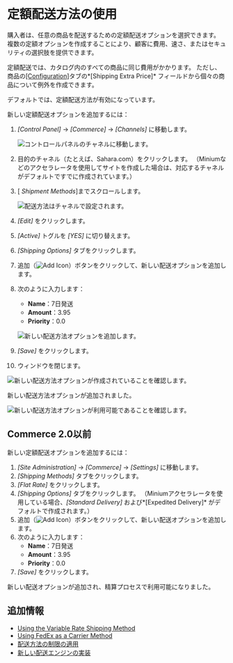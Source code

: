 # 定額配送方法の使用

購入者は、任意の商品を配送するための定額配送オプションを選択できます。 複数の定額オプションを作成することにより、顧客に費用、速さ、またはセキュリティの選択肢を提供できます。

定額配送では、カタログ内のすべての商品に同じ費用がかかります。 ただし、商品の[[Configuration]](../../managing-a-catalog/managing-inventory/product-inventory-configuration-reference.md)タブの*[Shipping Extra Price]* フィールドから個々の商品について例外を作成できます。

デフォルトでは、定額配送方法が有効になっています。

新しい定額配送オプションを追加するには：

1.  *[Control Panel]* → *[Commerce]* → *[Channels]* に移動します。

    ![コントロールパネルのチャネルに移動します。](./using-the-flat-rate-shipping-method/images/02.png)

2.  目的のチャネル（たとえば、Sahara.com）をクリックします。 （Miniumなどのアクセラレータを使用してサイトを作成した場合は、対応するチャネルがデフォルトですでに作成されています。）

3.  [ *Shipment Methods*]までスクロールします。

    ![配送方法はチャネルで設定されます。](./using-the-flat-rate-shipping-method/images/03.png)

4.  *[Edit]* をクリックします。

5.  *[Active]* トグルを *[YES]* に切り替えます。

6.  *[Shipping Options]* タブをクリックします。

7.  追加（![Add Icon](../../images/icon-add.png)）ボタンをクリックして、新しい配送オプションを追加します。

8.  次のように入力します：

      - **Name**：7日発送
      - **Amount**：3.95
      - **Priority**：0.0

    ![新しい配送方法オプションを追加します。](./using-the-flat-rate-shipping-method/images/04.png)

9.  *[Save]* をクリックします。

10. ウィンドウを閉じます。

![新しい配送方法オプションが作成されていることを確認します。](./using-the-flat-rate-shipping-method/images/05.png)

新しい配送方法オプションが追加されました。

![新しい配送方法オプションが利用可能であることを確認します。](./using-the-flat-rate-shipping-method/images/06.png)

## Commerce 2.0以前

新しい定額配送オプションを追加するには：

1.  *[Site Administration]* → *[Commerce]* → *[Settings]* に移動します。
2.  *[Shipping Methods]* タブをクリックします。
3.  *[Flat Rate]* をクリックします。
4.  *[Shipping Options]* タブをクリックします。 （Miniumアクセラレータを使用している場合、*[Standard Delivery]* および*[Expedited Delivery]* がデフォルトで作成されます。）
5.  追加（![Add Icon](../../images/icon-add.png)）ボタンをクリックして、新しい配送オプションを追加します。
6.  次のように入力します：
      - **Name**：7日発送
      - **Amount**：3.95
      - **Priority**：0.0
7.  *[Save]* をクリックします。

新しい配送オプションが追加され、精算プロセスで利用可能になりました。

## 追加情報

  - [Using the Variable Rate Shipping Method](./using-the-variable-rate-shipping-method.md)
  - [Using FedEx as a Carrier Method](./using-the-fedex-shipping-method.md)
  - [配送方法の制限の適用](./applying-shipping-method-restrictions.md)
  - [新しい配送エンジンの実装](../../developer-guide/implementing-a-new-shipping-engine.md)
